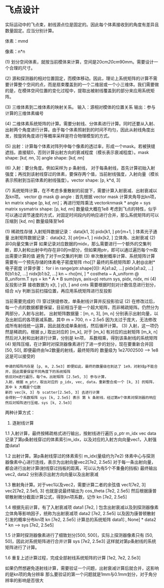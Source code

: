 # 飞点设计

实际运动中的飞点束，射线源点位是固定的。因此每个体素接收到的角度有差异且数量固定。应当分别计算。

体素：m*m*d

像素：n*n

(1) 划分空间体素，就按当前模体来计算，空间是20cm*20cm*90mm。需要设计一个合理的尺寸。

(2) 源和探测器的相对位置固定，而模体移动。因此，理论上系统矩阵的计算不需要计算整个空间的点，而是扇束覆盖到的一个二维层或一个小三维体。我们需要做的是，在模体空间位置的变化过程中，提取出被射线覆盖到的部分来应用系统矩阵。

(3) 三维体素到二维体素的映射关系。
      输入：源相对模体的位置关系
      输出：参与计算的三维体素编号

(4) 二维体素系统矩阵的计算。需要分射线、分体素进行计算。同时还要从入射、出射两个角度进行计算。由于每个体素照射到的时间不均匀，因此从射线角度出发，按旋转角度进行等概率采样是符合物理模型的方式。

(5) 出射：计算每个体素对阵列中每个像素的透过率，形成一个mask。若被狭缝遮挡，直接赋0，否则计算出射方向的衰减程度（模长表示衰减程度）。mask shape: [k*d, n*n, 3]   angle shape: [k*d, n*n]

(6) 入射：要分角度。例如采样为 p 条射线，
      对于每条射线，首先计算初始入射强度；再找到该射线穿过的体素，要保存两个值，当前射线强度，入射向量（模长表示照射到当前体素的射线强度）。vector shape: [p, k*d, 3]

(7) 系统矩阵计算，在不考虑多重散射的前提下，需要计算入射衰减、出射衰减以及kn项。
      vector @ mask @ angle : 首先根据 vector mask 计算夹角导出kn项，
      kn matrix shape [p, k*d, n*n]；再进行矩阵乘法
      vector*kn*mask * angle = sys matrix
      sysmatrix shape: [p, k*d, n*n]     数量级大概在1e8
      考虑到飞点的特性，似乎可以通过调节速度的方式，对固定时间段内的响应进行合并，那么系统矩阵的可以压缩到 [k*d, n*n]   数量级降至1e6

(1) 稀疏性存储
    入射矩阵数据记录： data[k1, 3] pidx[k1, ] ptr[m+1, ]  体素光子通量
    出射矩阵数据记录： data[k2, 3] ptr[m+1, ] nidx[k2, ]  立体角、出射衰减
(2) 非0向量交集计算
    如果记录对应数据的midx，那么需要进行一个额外的交集判断，即入射和出射中均存在非0的m部分，但如果用ptr，即可以通过遍历每个m取出需要计算的值
    避免了对于m交集的判断
(3) 单次散射概率计算、系统矩阵计算
    需要有一个预先存储的体素电子密度矩阵 rho[]?
    最终的系统矩阵即 入射@出射*电子密度
    计算步骤：
    for i in range(ptr.shape[0]):
        A[a1:a2, ...]  pidx[a1:a2, ...]
        B[b1:b2, ...]  nidx[b1:b2, ...]
        kn ~ rho[mi, ] * costheta ~ A_uniform @ B_uniform.T
        sys = kn * A * B
        sum(sys, axis=p)
        return sys, pidx, nidx, mi
(4) 反投影计算
    接收数据为 x[t, ] y[t, ] and cnts
    需要根据时刻对计数信息进行划分，结合 x/y 判断当前扫描位置，再应用系统矩阵进行反投影

当前需要完成的
(1) 穿过狭缝修改，单条射线计算并反投影验证
(2) 在修改过后，每一个点的数据都要保留，目前相当于是一个超大矩阵，而非稀疏矩阵。仍然分为两部分，入射与出射。
    出射矩阵数据量：[m, n, 3], [m, n] 分别表示出射向量，以及出射后的各项衰减系数。其中 m = 700, n = 2.5e5
    因为太过于庞大，无法修改成所有射线统一运算，因此就改成单条射线，然后循环计算。
(3) 入射，这一项仍然是稀疏的。根据 p_i 取出对应的 [m_k], 对于 [m_k] 有对应的出射矩阵 [m_k, n]
    然后对入射和出射进行计算，分别是 kn项， 系数相乘，得到该条射线的系统矩阵
(4) 矩阵压缩，在计算时对探测器像素进行了进一步的划分，现在要重新合并回[50, 50], 即便最终由1e2数量的射线，最终矩阵的
    数量级为 1e2*700*2500 --> 1e8
    这是可以接受的

    申请的矩阵内存是 [p, m, 2.5e3] 即便如此，最终的数量级也到达了 1e9，对射线p不能合并，因此需要保留不同角度下的系统矩阵
    依旧对m进行遍历，每个m，出射矩阵 [2.5e5, 3] 参与计算，
    入射，根据 m_ptr，取出对应的 p_idx, vec, data，重新整合成一个 [k, 3] 的矩阵，其中 k 大概是个位数
    新的 vec[k, 3] 与 scatter[2.5e5, 3] 去进行计算
    会得到一个系数矩阵 sys [k, 2.5e5] 表示 第 k 条射线，经过第m个体素对探测器的响应
    然后对矩阵进行压缩，sys [k, 2.5e3]

两种计算方式：

1. 逐射线计算

1.1 入射计算，最终按稀疏格式进行输出，按射线进行遍历
    p_ptr  m_idx  vec  data
    记录了第p条射线穿过的体素索引m_idx，以及对应的入射方向向量vec1，入射强度data1

1.2 出射计算。第p条射线穿过的体素索引 m_idx(量级约为7e2)
    体素中心与探测器像素中心进行连线，表示为出射向量vec2[7e2, 2.5e5]
    对于每一条出射向量，都会进行出射计算(射线穿过挡板的距离，可以认为有5个不重叠的挡板)
    最终输出 vec2, data2 分别表示出射方向向量以及出射衰减

1.3 散射角计算。对于vec1以及vec2，需要计算二者的余弦值
    vec1[7e2, 3]  vec2[7e2, 2.5e5, 3]
    也就是说最终输出为 cos_theta [7e2, 2.5e5]
    然后根据康普顿散射微分截面计算公式，得到kn项系数，记作 kn [7e2, 2.5e5]

1.4 根据先前计算，有了入射衰减项 data1 [7e2, ]
    包含出射衰减以及到探测器像素立体角等影响因子，统称为出射衰减项 data2 [7e2, 2.5e5]
    以及因为康普顿散射引发的概率分布kn项 kn [7e2, 2.5e5]
    计算总的系统矩阵 data1[:, None] * data2 * kn --> sys [7e2, 2.5e5]

1.5 计算时探测器像素进行了细致划分[500, 500]，实际上探测器像素只有 [50, 50]，因此对系统矩阵进行合并计算 sys [7e2, 2.5e3]
    这样就对第p条射线的系统矩阵进行了计算。

1.6 重复上述计算过程，完成全部射线系统矩阵的计算 [1e2, 7e2, 2.5e3]

如果仍然想避免逐射线计算，需要验证一个问题，出射衰减计算后就合并，这影响的是kn项的角分辨率
那么要验证的第一个问题就是1mm与0.1mm划分，对于角分辨率的影响是否很大
